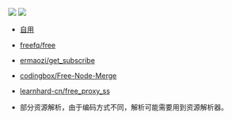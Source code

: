  <p align="left">
 	<a href="https://www.v2rayfree.eu.org/post/free-v2ray"><img src='https://img.shields.io/badge/Proxy-v2.0-blue'/></a>
	<a href="https://t.me/Nan_nx"><img src='https://img.shields.io/badge/by-Nan--nx-green'/></a>
	 </p>
 
*  [自用](https://b.luxury/waf/jCVu3VGrFlVgAcjk2)
*  [freefq/free](https://github.com/freefq/free)
*  [ermaozi/get_subscribe](https://github.com/ermaozi/get_subscribe)
*  [codingbox/Free-Node-Merge](https://github.com/codingbox/Free-Node-Merge)
*  [learnhard-cn/free_proxy_ss](https://github.com/learnhard-cn/free_proxy_ss)


* 部分资源解析，由于编码方式不同，解析可能需要用到资源解析器。


